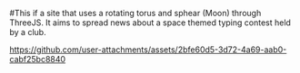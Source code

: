#This if a site that uses a rotating torus and sphear (Moon) through ThreeJS. It aims to spread news about a space themed typing contest held by a club.





https://github.com/user-attachments/assets/2bfe60d5-3d72-4a69-aab0-cabf25bc8840

